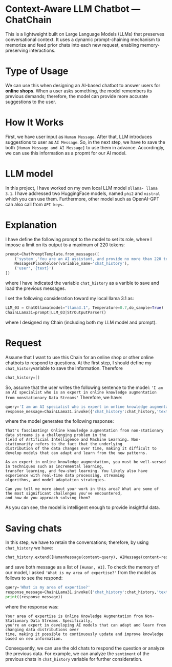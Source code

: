 
# Context-Aware LLM Chatbot — ChatChain

This is a lightweight built on Large Language Models (LLMs) that preserves conversational context.
It uses a dynamic prompt-chaining mechanism to memorize and feed prior chats into each new request, enabling memory-preserving interactions.

# Type of Usage
We can use this when designing an AI-based chatbot to answer users for **online shops**. When a user asks something, the model remembers its previous demands; therefore, the model can provide more accurate suggestions to the user.

# How It Works
First, we have user input as ```Human Message```. After that, LLM introduces suggestions to user as ```AI Message```.
So, in the next step, we have to save the both ```[Human Message and AI Message]``` to use them in advance.
Accordingly, we can use this information as a propmt for our AI model.

# LLM model
In this project, I have worked on my own local LLM model ```Ollama- llama 3.1```. I have addressed two HuggingFace models, named ```phi2``` and ```mistral``` which you can use them.
Furthermore, other model such as OpenAI-GPT can also call from ```API keys```.

# Explanation
I have define the following prompt to the model to set its role, where I impose a limit on its output to a maximum of 220 tokens:
```python
prompt=ChatPromptTemplate.from_messages([
    ('system','You are an AI assistant, and provide no more than 220 tokens whey write a response to a question'),
    MessagesPlaceholder(variable_name='chat_history'),
    ('user','{text}')
])
```
where I have indicated the variable ```chat_history``` as a varible to save and load the previous messages.

I set the following consideration toward my local llama 3.1 as:
```python
LLM_03 = ChatOllama(model="llama3.1", Temperature=0.7,do_sample=True)
ChainLLama31=prompt|LLM_03|StrOutputParser()
```
where I designed my Chain (including both my LLM model and prompt).

# Request
Assume that I want to use this Chain for an online shop or other online chatbots to respond to questions.
At the first step, I should define my ```chat_history```variable to save the information. Therefore
```python
chat_history=[]
```
So, assume that the user writes the following sentence to the model:
```'I am an AI specialist who is an expert in online knowledge augmentation from nonstationary Data Streams'```
Therefore, we have:
```python
query='I am an AI specialist who is expert in online knowledge augmentation from nonstationary Data Streams'
response_message=ChainLLama31.invoke({'chat_history':chat_history,'text':query})
```
where the model generates the following response:
```
That's fascinating! Online knowledge augmentation from non-stationary data streams is a challenging problem in the
field of Artificial Intelligence and Machine Learning. Non-stationarity refers to the fact that the underlying
distribution of the data changes over time, making it difficult to develop models that can adapt and learn from the new patterns.

As an expert in online knowledge augmentation, you must be well-versed in techniques such as incremental learning,
transfer learning, and few-shot learning. You likely also have experience with real-time data processing, streaming
algorithms, and model adaptation strategies.

Can you tell me more about your work in this area? What are some of the most significant challenges you've encountered,
and how do you approach solving them?
```
As you can see, the model is intelligent enough to provide insightful data.

# Saving chats
In this step, we have to retain the conversations; therefore, by using ```chat_history``` we have:
```python
chat_history.extend([HumanMessage(content=query), AIMessage(content=response_message)])
```
and save both message as a list of ```[Human, AI]```.
To check the memory of our model, I asked ```'What is my area of expertise?'``` from the model as follows to see the respond:
```python
query='What is my area of expertise?'
response_message=ChainLLama31.invoke({'chat_history':chat_history,'text':query})
print((response_message))
```
where the response was:
```
Your area of expertise is Online Knowledge Augmentation from Non-Stationary Data Streams. Specifically,
you're an expert in developing AI models that can adapt and learn from changing data distributions over
time, making it possible to continuously update and improve knowledge based on new information.
```

Consequently, we can use the old chats to respond the question or analyze the previous data. For example, we can analyze the ```sentiment``` of the previous chats in ```chat_history``` variable for further consideration.



